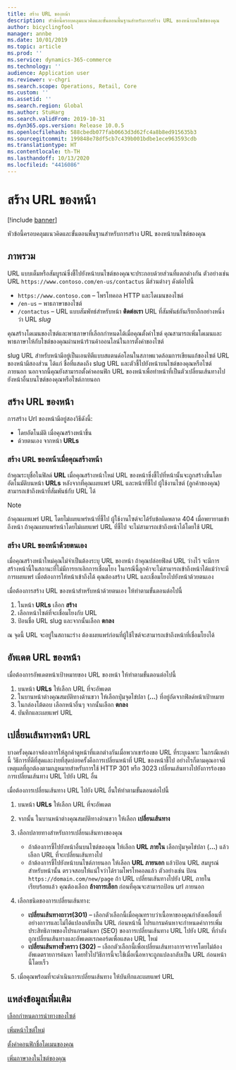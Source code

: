 ```yaml
---
title: สร้าง URL ของหน้า
description: หัวข้อนี้ครอบคลุมแนวคิดและขั้นตอนพื้นฐานสำหรับการสร้าง URL ของหน้าบนไซต์ของคุณ
author: bicyclingfool
manager: annbe
ms.date: 10/01/2019
ms.topic: article
ms.prod: ''
ms.service: dynamics-365-commerce
ms.technology: ''
audience: Application user
ms.reviewer: v-chgri
ms.search.scope: Operations, Retail, Core
ms.custom: ''
ms.assetid: ''
ms.search.region: Global
ms.author: StuHarg
ms.search.validFrom: 2019-10-31
ms.dyn365.ops.version: Release 10.0.5
ms.openlocfilehash: 588cbedb077fab0663d3d62fc4a8b8ed915635b3
ms.sourcegitcommit: 199848e78df5cb7c439b001bdbe1ece963593cdb
ms.translationtype: HT
ms.contentlocale: th-TH
ms.lasthandoff: 10/13/2020
ms.locfileid: "4416086"
---
```

# <a name="create-a-page-url"></a>สร้าง URL ของหน้า


[!include [banner](includes/banner.md)]

หัวข้อนี้ครอบคลุมแนวคิดและขั้นตอนพื้นฐานสำหรับการสร้าง URL ของหน้าบนไซต์ของคุณ

## <a name="overview"></a>ภาพรวม

URL แบบเต็มหรือสัมบูรณ์ซึ่งชี้ไปยังหน้าบนไซต์ของคุณจะประกอบด้วยส่วนที่แตกต่างกัน ตัวอย่างเช่น URL `https://www.contoso.com/en-us/contactus` มีส่วนต่างๆ ดังต่อไปนี้

- `https://www.contoso.com` – โพรโทคอล HTTP และโดเมนของไซต์
- `/en-us` – พาธภาษาของไซต์
- `/contactus` – URL แบบสัมพัทธ์สำหรับหน้า **ติดต่อเรา** URL ที่สัมพันธ์กันเรียกอีกอย่างหนึ่งว่า URL *slug*

คุณสร้างโดเมนของไซต์และพาธภาษาที่เลือกกำหนดได้เมื่อคุณตั้งค่าไซต์ คุณสามารถเพิ่มโดเมนและพาธภาษาให้กับไซต์ของคุณผ่านหน้าร้านค้าออนไลน์ในการตั้งค่าของไซต์

slug URL สำหรับหน้ามีอยู่เป็นเอนทิตีแบบสแตนด์อโลนในสภาพแวดล้อมการเขียนแก้ของไซต์ URL ของหน้ามีสองส่วน ได้แก่ ชื่อที่แสดงถึง slug URL และตัวชี้ไปยังหน้าบนไซต์ของคุณหรือไซต์ภายนอก นอกจากนี้คุณยังสามารถตั้งค่าคอนฟิก URL ของหน้าเพื่อทำหน้าที่เป็นตัวเปลี่ยนเส้นทางไปยังหน้าอื่นบนไซต์ของคุณหรือไซต์ภายนอก

## <a name="create-a-page-url"></a>สร้าง URL ของหน้า

การสร้าง Url ของหน้ามีอยู่สองวิธีดังนี้:

- โดยอัตโนมัติ เมื่อคุณสร้างหน้าขึ้น
- ด้วยตนเอง จากหน้า **URLs**

### <a name="create-a-page-url-when-you-create-a-page"></a>สร้าง URL ของหน้าเมื่อคุณสร้างหน้า

ถ้าคุณระบุชื่อในฟิลด์ **URL** เมื่อคุณสร้างหน้าใหม่ URL ของหน้าซึ่งชี้ไปที่หน้านั้นจะถูกสร้างขึ้นโดยอัตโนมัติบนหน้า **URLs** หลังจากที่คุณเผยแพร่ URL และหน้าที่ชี้ไป ผู้ใช้งานไซต์ (ลูกค้าของคุณ) สามารถเข้าถึงหน้าที่สัมพันธ์กับ URL ได้

> [!NOTE]
> ถ้าคุณเผยแพร่ URL โดยไม่เผยแพร่หน้าที่ชี้ไป ผู้ใช้งานไซต์จะได้รับข้อผิดพลาด 404 เมื่อพยายามเข้าถึงหน้า ถ้าคุณเผยแพร่หน้าโดยไม่เผยแพร่ URL ที่ชี้ไป จะไม่สามารถเข้าถึงหน้าได้โดยใช้ URL

### <a name="manually-create-a-page-url"></a>สร้าง URL ของหน้าด้วยตนเอง

เมื่อคุณสร้างหน้าใหม่คุณไม่จำเป็นต้องระบุ URL ของหน้า ถ้าคุณปล่อยฟิลด์ URL ว่างไว้ จะมีการสร้างหน้านี้ในสถานะที่ไม่มีการยกเลิกการเชื่อมโยง ในกรณีนี้ลูกค้าจะไม่สามารถเข้าถึงหน้าได้แม้ว่าจะมีการเผยแพร่ เมื่อต้องการให้หน้าเข้าถึงได้ คุณต้องสร้าง URL และเชื่อมโยงไปยังหน้าด้วยตนเอง

เมื่อต้องการสร้าง URL ของหน้าสำหรับหน้าด้วยตนเอง ให้ทำตามขั้นตอนต่อไปนี้

1. ในหน้า **URLs** เลือก **สร้าง**
1. เลือกหน้าไซต์ที่จะเชื่อมโยงกับ URL
1. ป้อนชื่อ URL slug และจากนั้นเลือก **ตกลง**

ณ จุดนี้ URL จะอยู่ในสถานะร่าง ต้องเผยแพร่ก่อนที่ผู้ใช้ไซต์จะสามารถเข้าถึงหน้าที่เชื่อมโยงได้

## <a name="update-a-page-url"></a>อัพเดต URL ของหน้า

เมื่อต้องการอัพเดตหน้าเป้าหมายของ URL ของหน้า ให้ทำตามขั้นตอนต่อไปนี้

1. บนหน้า **URLs** ให้เลือก URL ที่จะอัพเดต
1. ในบานหน้าต่างคุณสมบัติทางด้านขวา ให้เลือกปุ่มจุดไข่ปลา (**...**) ที่อยู่ถัดจากฟิลด์หน้าเป้าหมาย
1. ในกล่องโต้ตอบ เลือกหน้าอื่นๆ จากนั้นเลือก **ตกลง**
1. บันทึกและเผยแพร่ URL

## <a name="redirect-a-page-url"></a>เปลี่ยนเส้นทางหน้า URL

บางครั้งคุณอาจต้องการให้ลูกค้าดูหน้าที่แตกต่างกันเมื่อพวกเขาร้องขอ URL ที่ระบุเฉพาะ ในกรณีเหล่านี้ วิธีการที่ดีที่สุดและง่ายที่สุดบ่อยครั้งคือการเปลี่ยนหน้าที่ URL ของหน้าชี้ไป อย่างไรก็ตามคุณอาจมีเหตุผลที่ถูกต้องตามกฎหมายสำหรับการใช้ HTTP 301 หรือ 3023 เปลี่ยนเส้นทางไปยังการร้องขอการเปลี่ยนเส้นทาง URL ไปยัง URL อื่น

เมื่อต้องการเปลี่ยนเส้นทาง URL ไปยัง URL อื่นให้ทำตามขั้นตอนต่อไปนี้

1. บนหน้า **URLs** ให้เลือก URL ที่จะอัพเดต
1. จากนั้น ในบานหน้าต่างคุณสมบัติทางด้านขวา ให้เลือก **เปลี่ยนเส้นทาง**
1. เลือกปลายทางสำหรับการเปลี่ยนเส้นทางของคุณ

    - ถ้าต้องการชี้ไปยังหน้าอื่นบนไซต์ของคุณ ให้เลือก **URL ภายใน** เลือกปุ่มจุดไข่ปลา (**...**) แล้วเลือก URL ที่จะเปลี่ยนเส้นทางไป
    - ถ้าต้องการชี้ไปยังหน้าบนไซต์ภายนอก ให้เลือก **URL ภายนอก** แล้วป้อน URL สมบูรณ์สำหรับหน้านั้น ตรวจสอบให้แน่ใจว่าได้รวมโพรโทคอลแล้ว ตัวอย่างเช่น ป้อน `https://domain.com/new/page` ถ้า URL เปลี่ยนเส้นทางไปยัง URL ภายในเรียบร้อยแล้ว คุณต้องเลือก **ล้างการเลือก** ก่อนที่คุณจะสามารถป้อน url ภายนอก

1. เลือกชนิดของการเปลี่ยนเส้นทาง:

    - **เปลี่ยนเส้นทางถาวร(301)** – เลือกตัวเลือกนี้เมื่อคุณทราบว่าเนื้อหาของคุณกำลังเคลื่อนที่อย่างถาวรและไม่ได้แปลงกลับเป็น URL ก่อนหน้านี้ โปรแกรมค้นหาจะกำหนดค่าการเพิ่มประสิทธิภาพของโปรแกรมค้นหา (SEO) ของการเปลี่ยนเส้นทาง URL ไปยัง URL ที่กำลังถูกเปลี่ยนเส้นทางและอัพเดตเรกคอร์ดเพื่อแสดง URL ใหม่ 
    - **เปลี่ยนเส้นทางชั่วคราว (302)** – เลือกตัวเลือกนี้เพื่อเปลี่ยนเส้นทางการจราจรโดยไม่ต้องอัพเดตรายการค้นหา โดยทั่วไปวิธีการนี้จะใช้เมื่อเนื้อหาจะถูกแปลงกลับเป็น URL ก่อนหน้านี้โดยเร็ว

1. เมื่อคุณพร้อมที่จะดำเนินการเปลี่ยนเส้นทาง ให้บันทึกและเผยแพร่ URL

## <a name="additional-resources"></a>แหล่งข้อมูลเพิ่มเติม

[เลือกกำหนดการนำทางของไซต์](customize-site-navigation.md)

[เพิ่มหน้าไซต์ใหม่](add-new-page.md)

[ตั้งค่าคอนฟิกชื่อโดเมนของคุณ](configure-your-domain-name.md)

[เพิ่มภาษาลงในไซต์ของคุณ](add-languages-to-site.md)
